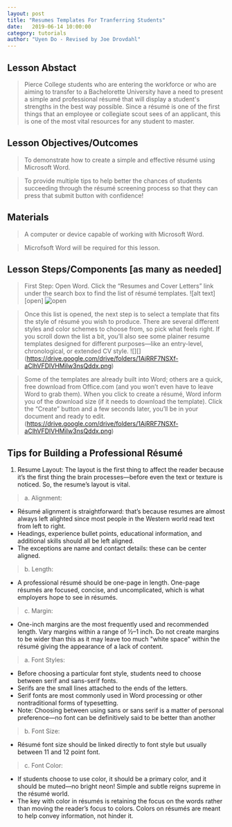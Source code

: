```yaml
---
layout: post
title: "Resumes Templates For Tranferring Students" 
date:   2019-06-14 10:00:00
category: tutorials
author: "Uyen Do - Revised by Joe Drovdahl" 
---
```


## Lesson Abstact
>Pierce College students who are entering the workforce or who are aiming to transfer to a Bachelorette University have a need to present a simple and professional résumé that will display a student's strengths in the best way possible. Since a résumé is one of the first things that an employee or collegiate scout sees of an applicant, this is one of the most vital resources for any student to master.

## Lesson Objectives/Outcomes
>To demonstrate how to create a simple and effective résumé using Microsoft Word.

>To provide multiple tips to help better the chances of students succeeding through the résumé screening process so that they can press that submit button with confidence!

## Materials

>A computer or device capable of working with Microsoft Word.

>Microfsoft Word will be required for this lesson.

## Lesson Steps/Components [as many as needed]
> First Step: Open Word. Click the “Resumes and Cover Letters” link under the search box to find the list of résumé templates.
![alt text][open]
![open](https://drive.google.com/drive/folders/1AjRRF7NSXf-aClhVFDlVHMiIw3nsQddx.png)

> Once this list is opened, the next step is to select a template that fits the style of résumé you wish to produce. There are several different styles and color schemes to choose from, so pick what feels right. If you scroll down the list a bit, you’ll also see some plainer resume templates designed for different purposes—like an entry-level, chronological, or extended CV style.
![][] (https://drive.google.com/drive/folders/1AjRRF7NSXf-aClhVFDlVHMiIw3nsQddx.png)

> Some of the templates are already built into Word; others are a quick, free download from Office.com (and you won’t even have to leave Word to grab them). When you click to create a résumé, Word inform you of the download size (if it needs to download the template). Click the “Create” button and a few seconds later, you’ll be in your document and ready to edit.
(https://drive.google.com/drive/folders/1AjRRF7NSXf-aClhVFDlVHMiIw3nsQddx.png)

Tips for Building a Professional Résumé
----------------------
1. Resume Layout:
 The layout is the first thing to affect the reader because it’s the first thing the brain processes—before even the text or texture is noticed. So, the resume’s layout is vital.
>a. Alignment:
- Résumé alignment is straightforward: that’s because resumes are almost always left alighted since most people in the Western world read text from left to right.
- Headings, experience bullet points, educational information, and additional skills should all be left aligned.
- The exceptions are name and contact details: these can be center aligned.
>b. Length:
- A professional résumé should be one-page in length. One-page résumés are focused, concise, and uncomplicated, which is what employers hope to see in résumés.
>c. Margin:
- One-inch margins are the most frequently used and recommended length. Vary margins within a range of ½–1 inch. Do not create margins to be wider than this as it may leave too much "white space" within the résumé giving the appearance of a lack of content.
>a. Font Styles: 
- Before choosing a particular font style, students need to choose between serif and sans-serif fonts.
- Serifs are the small lines attached to the ends of the letters.
- Serif fonts are most commonly used in Word processing or other nontraditional forms of typesetting.
- Note: Choosing between using sans or sans serif is a matter of personal preference—no font can be definitively said to be better than another
>b. Font Size:
- Résumé font size should be linked directly to font style but usually between 11 and 12 point font.
>c. Font Color:
- If students choose to use color, it should be a primary color, and it should be muted—no bright neon! Simple and subtle reigns supreme in the résumé world.
- The key with color in résumés is retaining the focus on the words rather than moving the reader’s focus to colors. Colors on résumés are meant to help convey information, not hinder it.

